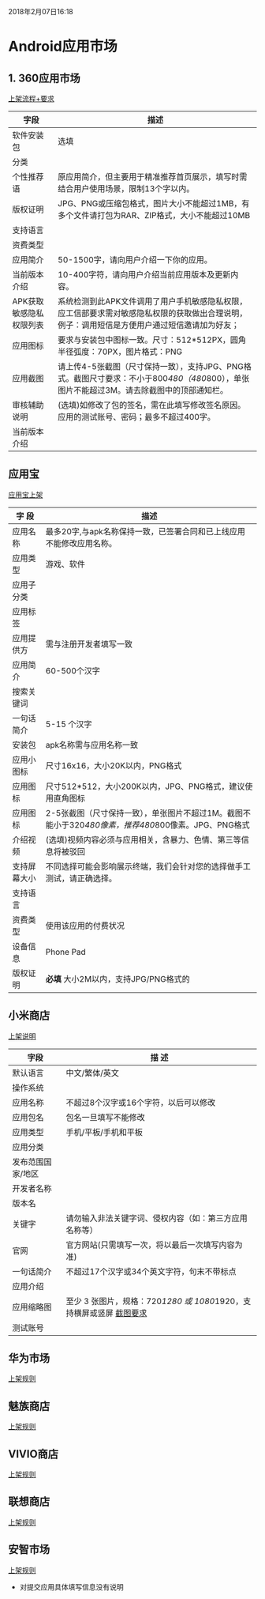 2018年2月07日16:18

# Android应用市场

## 1. 360应用市场
[上架流程+要求](http://dev.360.cn/wiki/index/id/21)

字段 | 描述
--- | ---
软件安装包 |选填
分类 |
个性推荐语 |原应用简介，但主要用于精准推荐首页展示，填写时需结合用户使用场景，限制13个字以内。
版权证明 |JPG、PNG或压缩包格式，图片大小不能超过1MB，有多个文件请打包为RAR、ZIP格式，大小不能超过10MB
支持语言 |
资费类型 |
应用简介 |50-1500字，请向用户介绍一下你的应用。
当前版本介绍 |10-400字符，请向用户介绍当前应用版本及更新内容。
APK获取敏感隐私权限列表|系统检测到此APK文件调用了用户手机敏感隐私权限，应工信部要求需对敏感隐私权限的获取做出合理说明，例子：调用短信是方便用户通过短信邀请加为好友；
应用图标 |要求与安装包中图标一致。尺寸：512*512PX，圆角半径弧度：70PX，图片格式：PNG
应用截图 |请上传4-5张截图（尺寸保持一致），支持JPG、PNG格式。截图尺寸要求：不小于800*480（480*800），单张图片不能超过3M。请去除截图中的顶部通知栏。
审核辅助说明 |(选填)如修改了包的签名，需在此填写修改签名原因。 应用的测试账号、密码；最多不超过400字。
当前版本介绍 |

## 应用宝
[应用宝上架](http://wiki.open.qq.com/wiki/%E5%88%9B%E5%BB%BA%E6%96%B0%E5%BA%94%E7%94%A8)

  字  段  | 描述
---  |  ---
应用名称| 最多20字,与apk名称保持一致，已签署合同和已上线应用不能修改应用名称。
应用类型 |游戏、软件
应用子分类 |
应用标签 |
应用提供方 | 需与注册开发者填写一致
应用简介 |60-500个汉字
搜索关键词 |
一句话简介 |5-15 个汉字
安装包 | apk名称需与应用名称一致
应用小图标 |尺寸16x16，大小20K以内，PNG格式
应用图标 |尺寸512*512，大小200K以内，JPG、PNG格式，建议使用直角图标
应用图标 |2-5张截图（尺寸保持一致），单张图片不超过1M。截图不能小于320*480像素，推荐480*800像素。JPG、PNG格式
介绍视频 | (选填)视频内容必须与应用相关，含暴力、色情、第三等信息将被驳回
支持屏幕大小|不同选择可能会影响展示终端，我们会针对您的选择做手工测试，请正确选择。
支持语言|
资费类型| 使用该应用的付费状况
设备信息|Phone Pad
版权证明|**必填** 大小2M以内，支持JPG/PNG格式的

## 小米商店
[上架说明](https://dev.mi.com/console/doc/detail?pId=878)

 字段 |   描 述
--- | ---
默认语言|中文/繁体/英文
操作系统|
应用名称|不超过8个汉字或16个字符，以后可以修改
应用包名|包名一旦填写不能修改
应用类型|手机/平板/手机和平板
应用分类|
发布范围国家/地区|
开发者名称|
版本名|
关键字|请勿输入非法关键字词、侵权内容（如：第三方应用名称等）
官网|官方网站(只需填写一次，将以最后一次填写内容为准)
一句话简介|不超过17个汉字或34个英文字符，句末不带标点
应用介绍|
应用缩略图|至少 3 张图片，规格：720*1280 或 1080*1920，支持横屏或竖屏 [截图要求](https://dev.mi.com/console/doc/detail?pId=1215)
测试账号|


## 华为市场
[上架规则](http://developer.huawei.com/consumer/cn/devservice/doc/50102)

## 魅族商店
[上架规则](http://open-wiki.flyme.cn/index.php?title=%E5%BA%94%E7%94%A8%E5%8F%91%E5%B8%83)

## VIVIO商店
[上架规则](https://dev.vivo.com.cn/doc/document/info?id=52)

## 联想商店
[上架规则](http://open.lenovo.com/developer/adp/helpData/database_detail.jsp?url=http://open.lenovo.com/sdk/?p=796)

## 安智市场
[上架规则](http://dev.anzhi.com/help.php?type=help&id=63)
- 对提交应用具体填写信息没有说明




